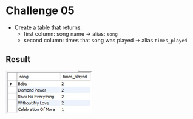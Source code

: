 # Challenge 05
- Create a table that returns:
  - first column: song name &rarr; alias: `song`
  - second column: times that song was played &rarr; alias `times_played`

## Result
![challenge 5 results](/spotify-clone/challenge-05/challenge-05-result.jpg)